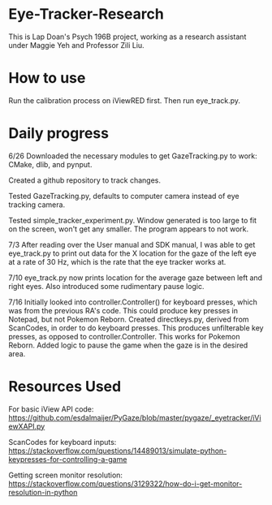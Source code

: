 # Eye-Tracker-Research
This is Lap Doan's Psych 196B project, working as a research assistant under Maggie Yeh and Professor Zili Liu.

# How to use

Run the calibration process on iViewRED first. Then run eye_track.py.

# Daily progress
6/26
Downloaded the necessary modules to get GazeTracking.py to work: CMake, dlib, and pynput.

Created a github repository to track changes.

Tested GazeTracking.py, defaults to computer camera instead of eye tracking camera.

Tested simple_tracker_experiment.py. Window generated is too large to fit on the screen, won't get any smaller. The program appears to not work.

7/3
After reading over the User manual and SDK manual, I was able to get eye_track.py to print out data for the X location for the gaze of the left eye at a rate of 30 Hz, which is the rate that the eye tracker works at.

7/10
eye_track.py now prints location for the average gaze between left and right eyes. Also introduced some rudimentary pause logic.

7/16
Initially looked into controller.Controller() for keyboard presses, which was from the previous RA's code. This could produce key presses in Notepad, but not Pokemon Reborn.
Created directkeys.py, derived from ScanCodes, in order to do keyboard presses. This produces unfilterable key presses, as opposed to controller.Controller. This works for Pokemon Reborn.
Added logic to pause the game when the gaze is in the desired area.

# Resources Used
For basic iView API code:
https://github.com/esdalmaijer/PyGaze/blob/master/pygaze/_eyetracker/iViewXAPI.py

ScanCodes for keyboard inputs:
https://stackoverflow.com/questions/14489013/simulate-python-keypresses-for-controlling-a-game

Getting screen monitor resolution:
https://stackoverflow.com/questions/3129322/how-do-i-get-monitor-resolution-in-python